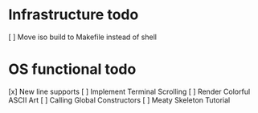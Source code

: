 # Infrastructure todo
[ ] Move iso build to Makefile instead of shell


# OS functional todo
[x] New line supports
[ ] Implement Terminal Scrolling
[ ] Render Colorful ASCII Art
[ ] Calling Global Constructors
[ ] Meaty Skeleton Tutorial
